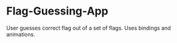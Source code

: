 # Flag-Guessing-App

User guesses correct flag out of a set of flags. Uses bindings and animations.
